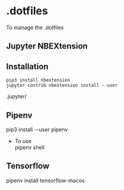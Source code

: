# .dotfiles
To manage the .dotfiles

## Jupyter NBEXtension

## Installation 
`pip3 install nbextension`  
`jupyter contrib nbextension install --user`

.jupyter/

## Pipenv 
pip3 install --user pipenv  
- To use  
pipenv shell

## Tensorflow
pipenv install tensorflow-macos
